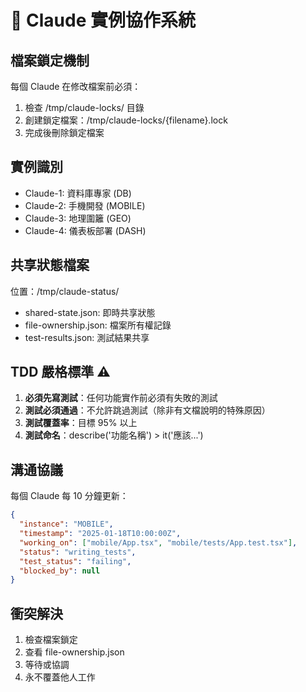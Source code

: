 # 🔄 Claude 實例協作系統

## 檔案鎖定機制
每個 Claude 在修改檔案前必須：
1. 檢查 /tmp/claude-locks/ 目錄
2. 創建鎖定檔案：/tmp/claude-locks/{filename}.lock
3. 完成後刪除鎖定檔案

## 實例識別
- Claude-1: 資料庫專家 (DB)
- Claude-2: 手機開發 (MOBILE)
- Claude-3: 地理圍籬 (GEO)
- Claude-4: 儀表板部署 (DASH)

## 共享狀態檔案
位置：/tmp/claude-status/
- shared-state.json: 即時共享狀態
- file-ownership.json: 檔案所有權記錄
- test-results.json: 測試結果共享

## TDD 嚴格標準 ⚠️
1. **必須先寫測試**：任何功能實作前必須有失敗的測試
2. **測試必須通過**：不允許跳過測試（除非有文檔說明的特殊原因）
3. **測試覆蓋率**：目標 95% 以上
4. **測試命名**：describe('功能名稱') > it('應該...')

## 溝通協議
每個 Claude 每 10 分鐘更新：
```json
{
  "instance": "MOBILE",
  "timestamp": "2025-01-18T10:00:00Z",
  "working_on": ["mobile/App.tsx", "mobile/tests/App.test.tsx"],
  "status": "writing_tests",
  "test_status": "failing",
  "blocked_by": null
}
```

## 衝突解決
1. 檢查檔案鎖定
2. 查看 file-ownership.json
3. 等待或協調
4. 永不覆蓋他人工作